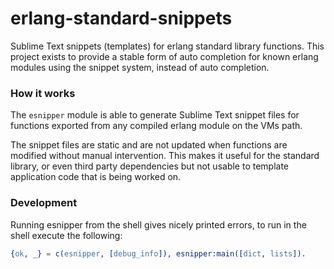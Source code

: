 # erlang-standard-snippets

Sublime Text snippets (templates) for erlang standard library functions. This project exists to provide a stable form of auto completion for known erlang modules using the snippet system, instead of auto completion.

### How it works

The `esnipper` module is able to generate Sublime Text snippet files for functions exported from any compiled erlang module on the VMs path.

The snippet files are static and are not updated when functions are modified without manual intervention. This makes it useful for the standard library, or even third party dependencies but not usable to template application code that is being worked on.

### Development

Running esnipper from the shell gives nicely printed errors, to run in the shell execute the following:

```erlang
{ok, _} = c(esnipper, [debug_info]), esnipper:main([dict, lists]).
```